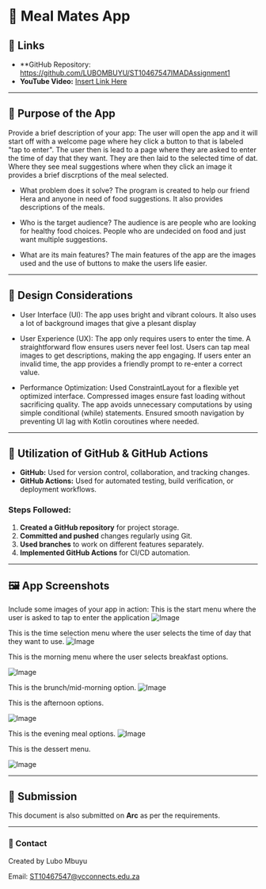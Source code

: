 # 📱 Meal Mates App

## 🔗 Links
- **GitHub Repository: https://github.com/LUBOMBUYU/ST10467547IMADAssignment1
- **YouTube Video:** [Insert Link Here](https://youtube.com/your-video-link)

---

## 📌 Purpose of the App
Provide a brief description of your app:
The user will open the app and it will start off with a welcome page where hey click a button to that is labeled "tap to enter".
The user then is lead to a page where they are asked to enter the time of day that they want. They are then laid to the selected
time of dat. Where they see meal suggestions where when they click an image it provides a brief discrptions of the meal selected.


- What problem does it solve?
The program is created to help our friend Hera and anyone in need of food suggestions.
It also provides descriptions of the meals.
  
- Who is the target audience?
The audience is are people who are looking for healthy food choices.
People who are undecided on food and just want multiple suggestions.

  
- What are its main features?
The main features of the app are the images used and the use of buttons to make the users life easier.
---

## 🎨 Design Considerations
- User Interface (UI):
The app uses bright and vibrant colours. It also uses a lot of background images that give a plesant display

- User Experience (UX):
The app only requires users to enter the time.
A straightforward flow ensures users never feel lost.
Users can tap meal images to get descriptions, making the app engaging.
If users enter an invalid time, the app provides a friendly prompt to re-enter a correct value.

- Performance Optimization:
Used ConstraintLayout for a flexible yet optimized interface.
Compressed images ensure fast loading without sacrificing quality.
The app avoids unnecessary computations by using simple conditional (while) statements.
Ensured smooth navigation by preventing UI lag with Kotlin coroutines where needed.

---

## 🔄 Utilization of GitHub & GitHub Actions
- **GitHub:** Used for version control, collaboration, and tracking changes.
- **GitHub Actions:** Used for automated testing, build verification, or deployment workflows.

### **Steps Followed:**
1. **Created a GitHub repository** for project storage.
2. **Committed and pushed** changes regularly using Git.
3. **Used branches** to work on different features separately.
4. **Implemented GitHub Actions** for CI/CD automation.

---

## 🖼️ App Screenshots
Include some images of your app in action:
This is the start menu where the user is asked to tap to enter the application
![Image](https://github.com/user-attachments/assets/8d9061bd-8299-41e1-b74c-d698fd77dcb8)

This is the time selection menu where the user selects the time of day that they want to use.
![Image](https://github.com/user-attachments/assets/9e53ed98-2dd5-4299-8bc7-8a4806d8d163)

This is the morning menu where the user selects breakfast options.

![Image](https://github.com/user-attachments/assets/e0c996f1-eed6-4f5e-884c-15d16c1f4ed9)

This is the brunch/mid-morning option.
![Image](https://github.com/user-attachments/assets/c9c6f328-7697-40fb-b71c-c9b1ca719744)

This is the afternoon options.

![Image](https://github.com/user-attachments/assets/890288b3-7a0a-4939-828b-d66f39e990bb)

This is the evening meal options.
![Image](https://github.com/user-attachments/assets/4cf31ada-d111-4617-8eb3-6c7be14a5595)

This is the dessert menu.

![Image](https://github.com/user-attachments/assets/c333889b-fbb6-4612-9878-1e624b5c7431)

---

## 📂 Submission
This document is also submitted on **Arc** as per the requirements.

---

### **📧 Contact**
Created by Lubo Mbuyu 

Email: ST10467547@vcconnects.edu.za
